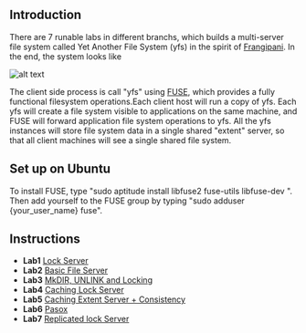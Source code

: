 Introduction
---
There are 7 runable labs in different branchs, which builds a multi-server file system called Yet Another File System (yfs) in the spirit of [Frangipani](http://www.news.cs.nyu.edu/~jinyang/fa08/papers/frangipani.pdf). In the end, the system looks like

![alt text](http://www.news.cs.nyu.edu/~jinyang/fa12/labs/yfs.jpg)

The client side process is call "yfs" using [FUSE](http://fuse.sourceforge.net/), which provides a fully functional filesystem operations.Each client host will run a copy of yfs. Each yfs will create a file system visible to applications on the same machine, and FUSE will forward application file system operations to yfs. All the yfs instances will store file system data in a single shared "extent" server, so that all client machines will see a single shared file system.

Set up on Ubuntu
---
To install FUSE, type "sudo aptitude install libfuse2 fuse-utils libfuse-dev ". Then add yourself to the FUSE group by typing "sudo adduser {your_user_name} fuse". 

Instructions
---
* **Lab1** [Lock Server](http://www.news.cs.nyu.edu/~jinyang/fa12/labs/lab-1.html)
* **Lab2** [Basic File Server](http://www.news.cs.nyu.edu/~jinyang/fa12/labs/lab-2.html)
* **Lab3** [MkDIR, UNLINK and Locking](http://www.news.cs.nyu.edu/~jinyang/fa12/labs/lab-3.html)
* **Lab4** [Caching Lock Server](http://www.news.cs.nyu.edu/~jinyang/fa12/labs/lab-4.html)
* **Lab5** [Caching Extent Server + Consistency](http://www.news.cs.nyu.edu/~jinyang/fa12/labs/lab-5.html)
* **Lab6** [Pasox](http://www.news.cs.nyu.edu/~jinyang/fa12/labs/lab-6.html)
* **Lab7** [Replicated lock Server](http://www.news.cs.nyu.edu/~jinyang/fa12/labs/lab-7.html)
